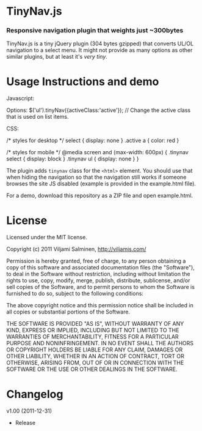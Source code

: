 # TinyNav.js
### Responsive navigation plugin that weights just ~300bytes

TinyNav.js is a tiny jQuery plugin (304 bytes gzipped) that converts UL/OL navigation to a select menu. It might not provide as many options as other similar plugins, but at least it's _very tiny_.


Usage Instructions and demo
======

Javascript:
    <script src="http://ajax.googleapis.com/ajax/libs/jquery/1.7/jquery.min.js"></script>
    <script src="tinynav.min.js"></script>
    <script>
      jQuery(function() {
        $('ul').tinyNav();
      });
    </script>

Options:
  $('ul').tinyNav({activeClass:'active'}); // Change the active class that is used on list items.

CSS:
  
  /* styles for desktop */
  select { display: none }
  .active a { color: red }
  
  /* styles for mobile */
  @media screen and (max-width: 600px) {
    .tinynav select { display: block }
    .tinynav ul { display: none }
  }

The plugin adds `tinynav` class for the `<html>` element. You should use that when hiding the navigation so that the navigation still works if someone browses the site JS disabled (example is provided in the example.html file).

For a demo, download this repository as a ZIP file and open example.html.


License
======

Licensed under the MIT license.

Copyright (c) 2011 Viljami Salminen, http://viljamis.com/

Permission is hereby granted, free of charge, to any person obtaining a copy of this software and associated documentation files (the "Software"), to deal in the Software without restriction, including without limitation the rights to use, copy, modify, merge, publish, distribute, sublicense, and/or sell copies of the Software, and to permit persons to whom the Software is furnished to do so, subject to the following conditions:

The above copyright notice and this permission notice shall be included in all copies or substantial portions of the Software.

THE SOFTWARE IS PROVIDED "AS IS", WITHOUT WARRANTY OF ANY KIND, EXPRESS OR IMPLIED, INCLUDING BUT NOT LIMITED TO THE WARRANTIES OF MERCHANTABILITY, FITNESS FOR A PARTICULAR PURPOSE AND NONINFRINGEMENT. IN NO EVENT SHALL THE AUTHORS OR COPYRIGHT HOLDERS BE LIABLE FOR ANY CLAIM, DAMAGES OR OTHER LIABILITY, WHETHER IN AN ACTION OF CONTRACT, TORT OR OTHERWISE, ARISING FROM, OUT OF OR IN CONNECTION WITH THE SOFTWARE OR THE USE OR OTHER DEALINGS IN THE SOFTWARE.


Changelog
======

v1.00 (2011-12-31)
- Release